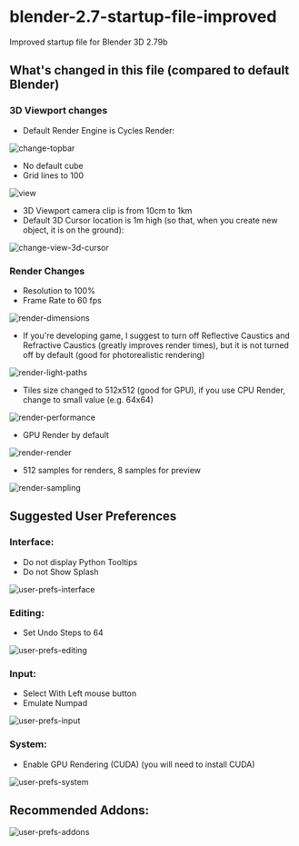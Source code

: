 # blender-2.7-startup-file-improved
Improved startup file for Blender 3D 2.79b

## What's changed in this file (compared to default Blender)

### 3D Viewport changes

* Default Render Engine is Cycles Render:

![change-topbar](https://user-images.githubusercontent.com/391735/54474075-40ccef00-481b-11e9-9383-865e7c231c02.png)

* No default cube
* Grid lines to 100

![view](https://user-images.githubusercontent.com/391735/54474435-b470fb00-481f-11e9-95e2-9a3d93323eaf.png)

* 3D Viewport camera clip is from 10cm to 1km
* Default 3D Cursor location is 1m high (so that, when you create new object, it is on the ground):

![change-view-3d-cursor](https://user-images.githubusercontent.com/391735/54474124-de282300-481b-11e9-9185-3a3379517b27.png)

### Render Changes

* Resolution to 100%
* Frame Rate to 60 fps

![render-dimensions](https://user-images.githubusercontent.com/391735/54474272-0ca6fd80-481e-11e9-8622-6f21b80dcdab.png)

* If you're developing game, I suggest to turn off Reflective Caustics and Refractive Caustics (greatly improves render times), but it is not turned off by default (good for photorealistic rendering)

![render-light-paths](https://user-images.githubusercontent.com/391735/54474273-0ca6fd80-481e-11e9-9b21-1e21e66659a6.png)

* Tiles size changed to 512x512 (good for GPU), if you use CPU Render, change to small value (e.g. 64x64)

![render-performance](https://user-images.githubusercontent.com/391735/54474274-0d3f9400-481e-11e9-8ec2-e21e91424c4c.png)

* GPU Render by default

![render-render](https://user-images.githubusercontent.com/391735/54474275-0d3f9400-481e-11e9-886b-0ce770b5c22e.png)

* 512 samples for renders, 8 samples for preview

![render-sampling](https://user-images.githubusercontent.com/391735/54474276-0d3f9400-481e-11e9-9800-7e2b3a8ef180.png)

## Suggested User Preferences

### Interface:

* Do not display Python Tooltips
* Do not Show Splash

![user-prefs-interface](https://user-images.githubusercontent.com/391735/54473821-f5fda800-4817-11e9-840b-ab47e6097a02.png)

### Editing:

* Set Undo Steps to 64

![user-prefs-editing](https://user-images.githubusercontent.com/391735/54474000-3d853380-481a-11e9-92d9-f01cf6ae5d16.png)

### Input:

* Select With Left mouse button
* Emulate Numpad

![user-prefs-input](https://user-images.githubusercontent.com/391735/54474002-437b1480-481a-11e9-98cb-d536eee73003.png)

### System:

* Enable GPU Rendering (CUDA) (you will need to install CUDA)

![user-prefs-system](https://user-images.githubusercontent.com/391735/54474006-4c6be600-481a-11e9-91fd-6e4c859d8833.png)

## Recommended Addons:

![user-prefs-addons](https://user-images.githubusercontent.com/391735/54474008-51309a00-481a-11e9-9fe5-10669604e41f.png)
